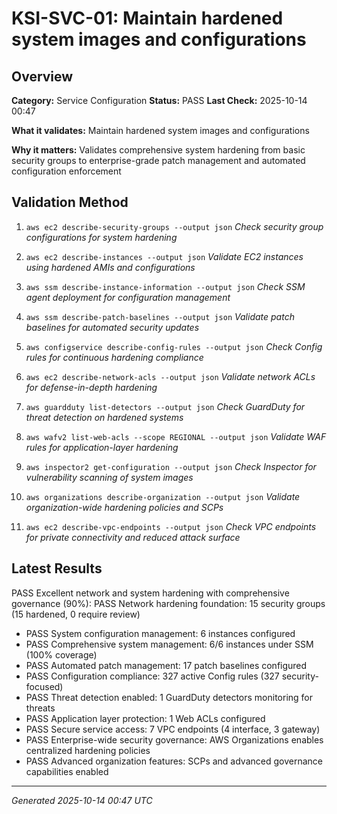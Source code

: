 # KSI-SVC-01: Maintain hardened system images and configurations

## Overview

**Category:** Service Configuration
**Status:** PASS
**Last Check:** 2025-10-14 00:47

**What it validates:** Maintain hardened system images and configurations

**Why it matters:** Validates comprehensive system hardening from basic security groups to enterprise-grade patch management and automated configuration enforcement

## Validation Method

1. `aws ec2 describe-security-groups --output json`
   *Check security group configurations for system hardening*

2. `aws ec2 describe-instances --output json`
   *Validate EC2 instances using hardened AMIs and configurations*

3. `aws ssm describe-instance-information --output json`
   *Check SSM agent deployment for configuration management*

4. `aws ssm describe-patch-baselines --output json`
   *Validate patch baselines for automated security updates*

5. `aws configservice describe-config-rules --output json`
   *Check Config rules for continuous hardening compliance*

6. `aws ec2 describe-network-acls --output json`
   *Validate network ACLs for defense-in-depth hardening*

7. `aws guardduty list-detectors --output json`
   *Check GuardDuty for threat detection on hardened systems*

8. `aws wafv2 list-web-acls --scope REGIONAL --output json`
   *Validate WAF rules for application-layer hardening*

9. `aws inspector2 get-configuration --output json`
   *Check Inspector for vulnerability scanning of system images*

10. `aws organizations describe-organization --output json`
   *Validate organization-wide hardening policies and SCPs*

11. `aws ec2 describe-vpc-endpoints --output json`
   *Check VPC endpoints for private connectivity and reduced attack surface*

## Latest Results

PASS Excellent network and system hardening with comprehensive governance (90%): PASS Network hardening foundation: 15 security groups (15 hardened, 0 require review)
- PASS System configuration management: 6 instances configured
- PASS Comprehensive system management: 6/6 instances under SSM (100% coverage)
- PASS Automated patch management: 17 patch baselines configured
- PASS Configuration compliance: 327 active Config rules (327 security-focused)
- PASS Threat detection enabled: 1 GuardDuty detectors monitoring for threats
- PASS Application layer protection: 1 Web ACLs configured
- PASS Secure service access: 7 VPC endpoints (4 interface, 3 gateway)
- PASS Enterprise-wide security governance: AWS Organizations enables centralized hardening policies
- PASS Advanced organization features: SCPs and advanced governance capabilities enabled

---
*Generated 2025-10-14 00:47 UTC*